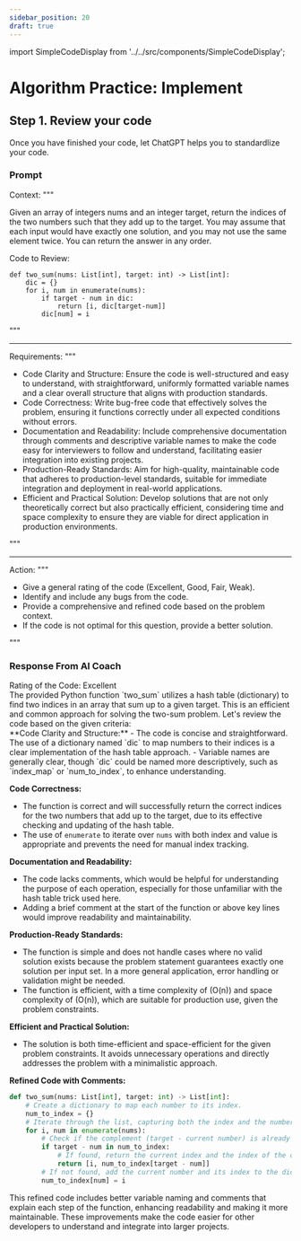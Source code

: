 ```yaml
---
sidebar_position: 20
draft: true
---
```

import SimpleCodeDisplay from '../../src/components/SimpleCodeDisplay';

# Algorithm Practice: Implement

## Step 1. Review your code
Once you have finished your code, let ChatGPT helps you to standardlize your code.
### Prompt

<SimpleCodeDisplay type="code">
Context:
"""

Given an array of integers nums and an integer target, return the indices of the two numbers such that they add up to the target. You may assume that each input would have exactly one solution, and you may not use the same element twice. You can return the answer in any order.
<br />

Code to Review:
```
def two_sum(nums: List[int], target: int) -> List[int]:
    dic = {}
    for i, num in enumerate(nums):
        if target - num in dic:
            return [i, dic[target-num]]
        dic[num] = i 
```

"""

---

Requirements:
"""

- Code Clarity and Structure: Ensure the code is well-structured and easy to understand, with straightforward, uniformly formatted variable names and a clear overall structure that aligns with production standards.
- Code Correctness: Write bug-free code that effectively solves the problem, ensuring it functions correctly under all expected conditions without errors.
- Documentation and Readability: Include comprehensive documentation through comments and descriptive variable names to make the code easy for interviewers to follow and understand, facilitating easier integration into existing projects.
- Production-Ready Standards: Aim for high-quality, maintainable code that adheres to production-level standards, suitable for immediate integration and deployment in real-world applications.
- Efficient and Practical Solution: Develop solutions that are not only theoretically correct but also practically efficient, considering time and space complexity to ensure they are viable for direct application in production environments.

"""

---

Action:
"""
- Give a general rating of the code (Excellent, Good, Fair, Weak).
- Identify and include any bugs from the code.
- Provide a comprehensive and refined code based on the problem context.
- If the code is not optimal for this question, provide a better solution.

"""

</SimpleCodeDisplay>

### Response From AI Coach

<SimpleCodeDisplay type="response">
Rating of the Code: Excellent
<br />
The provided Python function `two_sum` utilizes a hash table (dictionary) to find two indices in an array that sum up to a given target. This is an efficient and common approach for solving the two-sum problem. Let's review the code based on the given criteria:
<br />
**Code Clarity and Structure:**
- The code is concise and straightforward. The use of a dictionary named `dic` to map numbers to their indices is a clear implementation of the hash table approach.
- Variable names are generally clear, though `dic` could be named more descriptively, such as `index_map` or `num_to_index`, to enhance understanding.

**Code Correctness:**
- The function is correct and will successfully return the correct indices for the two numbers that add up to the target, due to its effective checking and updating of the hash table.
- The use of `enumerate` to iterate over `nums` with both index and value is appropriate and prevents the need for manual index tracking.

**Documentation and Readability:**
- The code lacks comments, which would be helpful for understanding the purpose of each operation, especially for those unfamiliar with the hash table trick used here.
- Adding a brief comment at the start of the function or above key lines would improve readability and maintainability.

**Production-Ready Standards:**
- The function is simple and does not handle cases where no valid solution exists because the problem statement guarantees exactly one solution per input set. In a more general application, error handling or validation might be needed.
- The function is efficient, with a time complexity of \(O(n)\) and space complexity of \(O(n)\), which are suitable for production use, given the problem constraints.

**Efficient and Practical Solution:**
- The solution is both time-efficient and space-efficient for the given problem constraints. It avoids unnecessary operations and directly addresses the problem with a minimalistic approach.

**Refined Code with Comments:**
```python
def two_sum(nums: List[int], target: int) -> List[int]:
    # Create a dictionary to map each number to its index.
    num_to_index = {}
    # Iterate through the list, capturing both the index and the number.
    for i, num in enumerate(nums):
        # Check if the complement (target - current number) is already in the dictionary.
        if target - num in num_to_index:
            # If found, return the current index and the index of the complement.
            return [i, num_to_index[target - num]]
        # If not found, add the current number and its index to the dictionary.
        num_to_index[num] = i
```

This refined code includes better variable naming and comments that explain each step of the function, enhancing readability and making it more maintainable. These improvements make the code easier for other developers to understand and integrate into larger projects.
</SimpleCodeDisplay>

